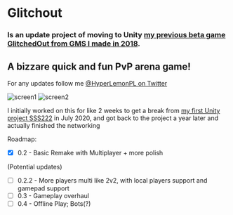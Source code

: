 # Glitchout
### Is an update project of moving to Unity [my previous beta game GlitchedOut from GMS I made in 2018](https://github.com/HyperGamesDev/GlitchedOut-GMS-0.1-).
## A bizzare quick and fun PvP arena game!
For any updates follow me [@HyperLemonPL on Twitter](https://twitter.com/HyperLemonPL)

![screen1](https://i.imgur.com/Dduc4ds.jpg?1)
![screen2](https://i.imgur.com/ja8I43k.jpg?1)

I initially worked on this for like 2 weeks to get a break from [my first Unity project SSS222](https://github.com/HyperGamesDev/sss222) in July 2020, and got back to the project a year later and actually finished the networking

Roadmap:
- [x] 0.2 - Basic Remake with Multiplayer + more polish

(Potential updates)
- [ ] 0.2.2 - More players multi like 2v2, with local players support and gamepad support
- [ ] 0.3 - Gameplay overhaul
- [ ] 0.4 - Offline Play; Bots(?)